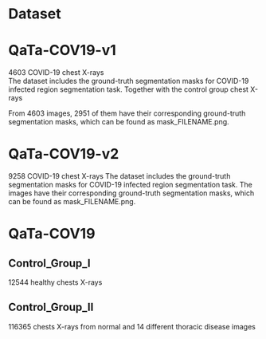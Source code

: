 # Dataset

# QaTa-COV19-v1

4603 COVID-19 chest X-rays  
The dataset includes the ground-truth segmentation masks for COVID-19 infected region segmentation task. Together with the control group chest X-rays

From 4603 images, 2951 of them have their corresponding ground-truth segmentation masks, which can be found as mask_FILENAME.png.

# QaTa-COV19-v2

9258 COVID-19 chest X-rays
The dataset includes the ground-truth segmentation masks for COVID-19 infected region segmentation task. The images have their corresponding ground-truth segmentation masks, which can be found as mask_FILENAME.png.

# QaTa-COV19

## Control_Group_I

12544 healthy chests X-rays

## Control_Group_II

116365 chests X-rays from normal and 14 different thoracic disease images
